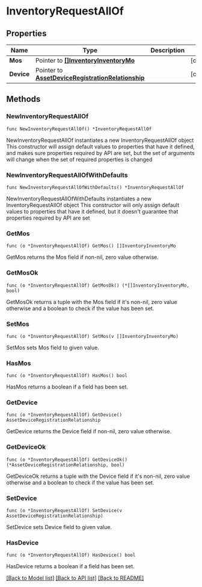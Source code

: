 # InventoryRequestAllOf

## Properties

Name | Type | Description | Notes
------------ | ------------- | ------------- | -------------
**Mos** | Pointer to [**[]InventoryInventoryMo**](inventory.InventoryMo.md) |  | [optional] 
**Device** | Pointer to [**AssetDeviceRegistrationRelationship**](asset.DeviceRegistration.Relationship.md) |  | [optional] 

## Methods

### NewInventoryRequestAllOf

`func NewInventoryRequestAllOf() *InventoryRequestAllOf`

NewInventoryRequestAllOf instantiates a new InventoryRequestAllOf object
This constructor will assign default values to properties that have it defined,
and makes sure properties required by API are set, but the set of arguments
will change when the set of required properties is changed

### NewInventoryRequestAllOfWithDefaults

`func NewInventoryRequestAllOfWithDefaults() *InventoryRequestAllOf`

NewInventoryRequestAllOfWithDefaults instantiates a new InventoryRequestAllOf object
This constructor will only assign default values to properties that have it defined,
but it doesn't guarantee that properties required by API are set

### GetMos

`func (o *InventoryRequestAllOf) GetMos() []InventoryInventoryMo`

GetMos returns the Mos field if non-nil, zero value otherwise.

### GetMosOk

`func (o *InventoryRequestAllOf) GetMosOk() (*[]InventoryInventoryMo, bool)`

GetMosOk returns a tuple with the Mos field if it's non-nil, zero value otherwise
and a boolean to check if the value has been set.

### SetMos

`func (o *InventoryRequestAllOf) SetMos(v []InventoryInventoryMo)`

SetMos sets Mos field to given value.

### HasMos

`func (o *InventoryRequestAllOf) HasMos() bool`

HasMos returns a boolean if a field has been set.

### GetDevice

`func (o *InventoryRequestAllOf) GetDevice() AssetDeviceRegistrationRelationship`

GetDevice returns the Device field if non-nil, zero value otherwise.

### GetDeviceOk

`func (o *InventoryRequestAllOf) GetDeviceOk() (*AssetDeviceRegistrationRelationship, bool)`

GetDeviceOk returns a tuple with the Device field if it's non-nil, zero value otherwise
and a boolean to check if the value has been set.

### SetDevice

`func (o *InventoryRequestAllOf) SetDevice(v AssetDeviceRegistrationRelationship)`

SetDevice sets Device field to given value.

### HasDevice

`func (o *InventoryRequestAllOf) HasDevice() bool`

HasDevice returns a boolean if a field has been set.


[[Back to Model list]](../README.md#documentation-for-models) [[Back to API list]](../README.md#documentation-for-api-endpoints) [[Back to README]](../README.md)


